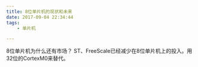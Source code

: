 ```yaml
---
title: 8位单片机的现状和未来
date: 2017-09-04 22:34:44
tags:
	- 单片机

---
```




8位单片机为什么还有市场？
ST、FreeScale已经减少在8位单片机上的投入。用32位的CortexM0来替代。